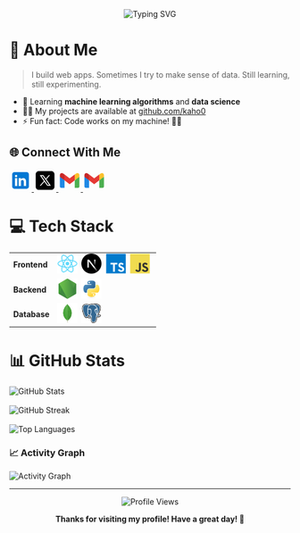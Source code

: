 <div align="center">
  <img src="https://readme-typing-svg.herokuapp.com?font=Fira+Code&weight=500&size=40&pause=1000&color=D8A52A&center=true&vCenter=true&random=false&width=600&height=70&lines=Hi%2C+I+am+Kahon!;Full+Stack+Developer;Data+Explorer;Continuous+Learner" alt="Typing SVG" />
</div>

# 💫 About Me
> I build web apps. Sometimes I try to make sense of data. Still learning, still experimenting.

- 🌱 Learning **machine learning algorithms** and **data science**
- 👨‍💻 My projects are available at [github.com/kaho0](https://github.com/kaho0)
- ⚡ Fun fact: Code works on my machine! 🤷‍♂️

## 🌐 Connect With Me

<p align="">
  <a href="https://www.linkedin.com/in/kahon-binte-zaman-9414432b4/" target="_blank">
    <svg xmlns="http://www.w3.org/2000/svg" width="40" height="40" viewBox="0 0 48 48">
      <path fill="#0078d4" d="M42,37c0,2.762-2.238,5-5,5H11c-2.761,0-5-2.238-5-5V11c0-2.762,2.239-5,5-5h26c2.762,0,5,2.238,5,5V37z"></path>
      <path d="M30,37V26.901c0-1.689-0.819-2.698-2.192-2.698c-0.815,0-1.414,0.459-1.779,1.364c-0.017,0.064-0.041,0.325-0.031,1.114L26,37h-7V18h7v1.061C27.022,18.356,28.275,18,29.738,18c4.547,0,7.261,3.093,7.261,8.274L37,37H30z M11,37V18h3.457C12.454,18,11,16.528,11,14.499C11,12.472,12.478,11,14.514,11c2.012,0,3.445,1.431,3.486,3.479C18,16.523,16.521,18,14.485,18H18v19H11z" opacity=".05"></path>
      <path d="M30.5,36.5v-9.599c0-1.973-1.031-3.198-2.692-3.198c-1.295,0-1.935,0.912-2.243,1.677c-0.082,0.199-0.071,0.989-0.067,1.326L25.5,36.5h-6v-18h6v1.638c0.795-0.823,2.075-1.638,4.238-1.638c4.233,0,6.761,2.906,6.761,7.774L36.5,36.5H30.5z M11.5,36.5v-18h6v18H11.5z M14.457,17.5c-1.713,0-2.957-1.262-2.957-3.001c0-1.738,1.268-2.999,3.014-2.999c1.724,0,2.951,1.229,2.986,2.989c0,1.749-1.268,3.011-3.015,3.011H14.457z" opacity=".07"></path>
      <path fill="#fff" d="M12,19h5v17h-5V19z M14.485,17h-0.028C12.965,17,12,15.888,12,14.499C12,13.08,12.995,12,14.514,12c1.521,0,2.458,1.08,2.486,2.499C17,15.887,16.035,17,14.485,17z M36,36h-5v-9.099c0-2.198-1.225-3.698-3.192-3.698c-1.501,0-2.313,1.012-2.707,1.99C24.957,25.543,25,26.511,25,27v9h-5V19h5v2.616C25.721,20.5,26.85,19,29.738,19c3.578,0,6.261,2.25,6.261,7.274L36,36L36,36z"></path>
    </svg>
  </a>

  <a href="https://x.com/Kahoo_z" target="_blank">
    <svg xmlns="http://www.w3.org/2000/svg" width="40" height="40" viewBox="0 0 50 50">
      <path d="M 11 4 C 7.134 4 4 7.134 4 11 L 4 39 C 4 42.866 7.134 46 11 46 L 39 46 C 42.866 46 46 42.866 46 39 L 46 11 C 46 7.134 42.866 4 39 4 L 11 4 z M 13.085938 13 L 21.023438 13 L 26.660156 21.009766 L 33.5 13 L 36 13 L 27.789062 22.613281 L 37.914062 37 L 29.978516 37 L 23.4375 27.707031 L 15.5 37 L 13 37 L 22.308594 26.103516 L 13.085938 13 z M 16.914062 15 L 31.021484 35 L 34.085938 35 L 19.978516 15 L 16.914062 15 z"></path>
    </svg>
  </a>

  <a href="mailto:kahonbintezaman@gmail.com" target="_blank">
    <svg xmlns="http://www.w3.org/2000/svg" width="40" height="40" viewBox="0 0 48 48">
      <path fill="#4caf50" d="M45,16.2l-5,2.75l-5,4.75L35,40h7c1.657,0,3-1.343,3-3V16.2z"></path>
      <path fill="#1e88e5" d="M3,16.2l3.614,1.71L13,23.7V40H6c-1.657,0-3-1.343-3-3V16.2z"></path>
      <polygon fill="#e53935" points="35,11.2 24,19.45 13,11.2 12,17 13,23.7 24,31.95 35,23.7 36,17"></polygon>
      <path fill="#c62828" d="M3,12.298V16.2l10,7.5V11.2L9.876,8.859C9.132,8.301,8.228,8,7.298,8h0C4.924,8,3,9.924,3,12.298z"></path>
      <path fill="#fbc02d" d="M45,12.298V16.2l-10,7.5V11.2l3.124-2.341C38.868,8.301,39.772,8,40.702,8h0C43.076,8,45,9.924,45,12.298z"></path>
    </svg>
  </a>

  <a href="https://kahonbintezaman.vercel.app/" target="_blank">
    <svg xmlns="http://www.w3.org/2000/svg" width="40" height="40" viewBox="0 0 48 48">
      <path fill="#4caf50" d="M45,16.2l-5,2.75l-5,4.75L35,40h7c1.657,0,3-1.343,3-3V16.2z"></path>
      <path fill="#1e88e5" d="M3,16.2l3.614,1.71L13,23.7V40H6c-1.657,0-3-1.343-3-3V16.2z"></path>
      <polygon fill="#e53935" points="35,11.2 24,19.45 13,11.2 12,17 13,23.7 24,31.95 35,23.7 36,17"></polygon>
      <path fill="#c62828" d="M3,12.298V16.2l10,7.5V11.2L9.876,8.859C9.132,8.301,8.228,8,7.298,8h0C4.924,8,3,9.924,3,12.298z"></path>
      <path fill="#fbc02d" d="M45,12.298V16.2l-10,7.5V11.2l3.124-2.341C38.868,8.301,39.772,8,40.702,8h0C43.076,8,45,9.924,45,12.298z"></path>
    </svg>
  </a>
</p>




# 💻 Tech Stack

<table>
  <tr>
    <td><strong>Frontend</strong></td>
    <td>
      <a href="#"><img src="https://raw.githubusercontent.com/devicons/devicon/master/icons/react/react-original.svg" width="36" height="36" alt="React"/></a>&nbsp;
      <a href="#"><img src="https://raw.githubusercontent.com/devicons/devicon/master/icons/nextjs/nextjs-original.svg" width="36" height="36" alt="Next.js"/></a>&nbsp;
      <a href="#"><img src="https://raw.githubusercontent.com/devicons/devicon/master/icons/typescript/typescript-original.svg" width="36" height="36" alt="TypeScript"/></a>&nbsp;
      <a href="#"><img src="https://raw.githubusercontent.com/devicons/devicon/master/icons/javascript/javascript-original.svg" width="36" height="36" alt="JavaScript"/></a>&nbsp;
    </td>
  </tr>
  <tr>
    <td><strong>Backend</strong></td>
    <td>
      <a href="#"><img src="https://raw.githubusercontent.com/devicons/devicon/master/icons/nodejs/nodejs-original.svg" width="36" height="36" alt="Node.js"/></a>&nbsp;
      <a href="#"><img src="https://raw.githubusercontent.com/devicons/devicon/master/icons/python/python-original.svg" width="36" height="36" alt="Python"/></a>&nbsp;
    </td>
  </tr>
  <tr>
    <td><strong>Database</strong></td>
    <td>
      <a href="#"><img src="https://raw.githubusercontent.com/devicons/devicon/master/icons/mongodb/mongodb-original.svg" width="36" height="36" alt="MongoDB"/></a>&nbsp;
      <a href="#"><img src="https://raw.githubusercontent.com/devicons/devicon/master/icons/postgresql/postgresql-original.svg" width="36" height="36" alt="PostgreSQL"/></a>&nbsp;
    </td>
  </tr>
</table>

# 📊 GitHub Stats

<div align="">
  <img src="https://github-readme-stats.vercel.app/api?username=kaho0&theme=gruvbox&hide_border=true&include_all_commits=false&count_private=false&bg_color=00000000" alt="GitHub Stats" />
  <br><br>
  <img src="https://nirzak-streak-stats.vercel.app/?user=kaho0&theme=gruvbox&hide_border=true&background=00000000" alt="GitHub Streak" />
  <br><br>
  <img src="https://github-readme-stats.vercel.app/api/top-langs/?username=kaho0&theme=gruvbox&hide_border=true&include_all_commits=false&count_private=false&layout=compact&bg_color=00000000" alt="Top Languages" />
</div>

### 📈 Activity Graph
<div align="">
  <img src="https://github-readme-activity-graph.vercel.app/graph?username=kaho0&theme=gruvbox&hide_border=true&bg_color=00000000" alt="Activity Graph" />
</div>

---

<div align="center">
  <img src="https://komarev.com/ghpvc/?username=kaho0&style=for-the-badge&color=D8A52A" alt="Profile Views" />
</div>

<div align="center">
  
  **Thanks for visiting my profile! Have a great day! 👋**
  
</div>
